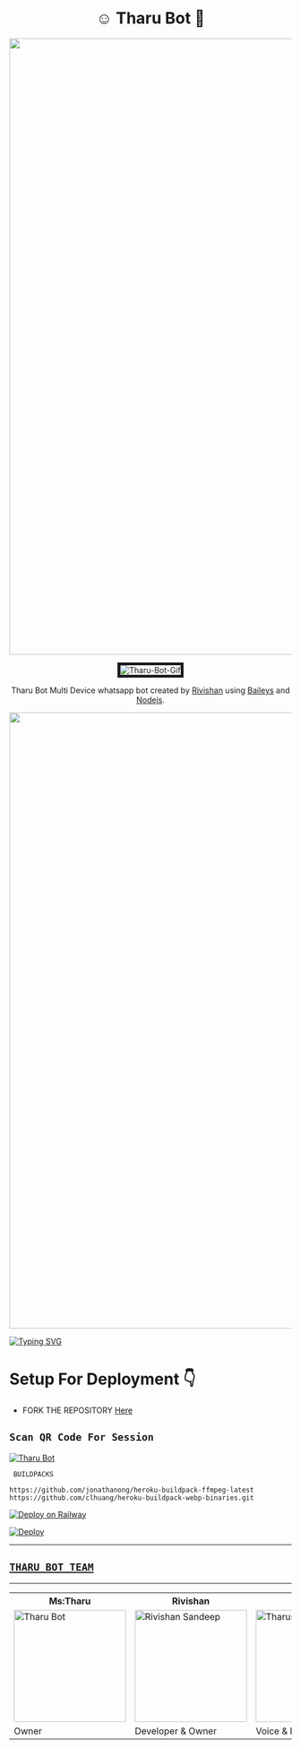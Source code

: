 <h1 align="center">☺️ Tharu Bot 💞</h1>
<a><img src='https://i.ibb.co/z4jV7nd/Rainbow-Line-Imgur.gif' width=1100 /></a>
<p align="center">
<img src="https://i.ibb.co/3pJvPsW/Tharu-Bot-Gif.gif " alt="Tharu-Bot-Gif" border="5" />
</p>

<p align="center">
Tharu Bot Multi Device whatsapp bot created by <a href="https://github.com/RiviMAX" target="_blank">Rivishan</a> using <a href="https://github.com/adiwajshing/Baileys" target="_blank">Baileys</a> and <a href="https://github.com/nodejs" target="_blank">Nodejs</a>.
</p>

<a><img src='https://i.ibb.co/z4jV7nd/Rainbow-Line-Imgur.gif' width=1100 /></a>

<a href="https://git.io/typing-svg"><img src="https://readme-typing-svg.herokuapp.com?font=Cairo+ExtraLight+275&pause=1000&color=F75BE4&width=435&lines=%F0%9F%94%B0Welcome+to+T%D4%8B%CE%B1%C9%BE%CF%85+B%CF%83%C6%9A%F0%9F%94%B0;%F0%9F%94%B0POWERD+BY%3A++THARU+BOT+TEAM%F0%9F%94%B0;%F0%9F%94%B0Created+By+R%CE%B9%CA%8B%CE%B9%CA%82%D4%8B%CE%B1%C9%B3+%F0%9F%94%B0;%F0%9F%94%B0MS%3A+T%D4%8B%CE%B1%C9%BE%CF%85%F0%9F%94%B0;%E2%98%BA%EF%B8%8F%E0%B6%B8%E0%B6%9C%E0%B7%9A+%E0%B6%B1%E0%B6%B8+%E0%B6%AD%E0%B6%BB%E0%B7%96%F0%9F%92%9E;%E2%98%BA%EF%B8%8F%E0%B6%9A%E0%B7%9C%E0%B7%84%E0%B7%9C%E0%B6%B8%E0%B6%AF+%E0%B6%89%E0%B6%AD%E0%B7%92%E0%B6%B1%E0%B7%8A+%E0%B6%A2%E0%B7%93%E0%B7%80%E0%B7%92%E0%B6%AD%E0%B7%9A%E2%9D%A4%EF%B8%8F" alt="Typing SVG" /></a>


# Setup For Deployment 👇

- FORK THE REPOSITORY [Here](https://github.com/RiviMAX/Tharu-Bot-MD2/fork)

## `Scan QR Code For Session`
[![Tharu Bot](https://repl.it/badge/github/quiec/whatsasena)](https://replit.com/@RIVISHANSANDEE1/Tharu-Bot-MD-V2-Multi-Device-Qr-Code-Generator?output%20only=1&lite=1#index.js)

 ` BUILDPACKS`

```
https://github.com/jonathanong/heroku-buildpack-ffmpeg-latest
https://github.com/clhuang/heroku-buildpack-webp-binaries.git
```

[![Deploy on Railway](https://railway.app/button.svg)](https://railway.app/new/template?template=https%3A%2F%2Fgithub.com%2FRiviMAX%2FTharu-Bot-MD2)

[![Deploy](https://www.herokucdn.com/deploy/button.svg)](https://heroku.com/deploy?template=https://github.com/RiviMAX/Tharu-Bot-MD2/)

---

## [`THARU BOT TEAM`](https://github.com/RiviMAX)

---

<table>
    <tr>
        <th>Ms:Tharu</th>
        <th>Rivishan</th>
        <th>Tharushi</th>
    </tr>
    <tr>
        <td><a border="2" href="https://github.com/RiviMAX"><img src="https://i.ibb.co/S6K3b9Y/Tharu-Bot-2.jpg " width="200" alt="Tharu Bot"></a></td>
        <td><a border="2" href="https://github.com/RiviMAX"><img src="https://i.ibb.co/CWf55nv/Rivi.jpg " width="200" alt="Rivishan Sandeep"></a></td>
        <td><a border="2" href="https://github.com/RiviMAX"><img src="https://i.ibb.co/Zf22J1r/Besty-54.jpg" width="200" alt="Tharushi"></a></td>
    </tr>
    <tr>
        <td>Owner</td>
        <td>
            Developer & Owner
            <br>
            </td>
        <td>Voice & Idea</td>
    </tr>
</table>
